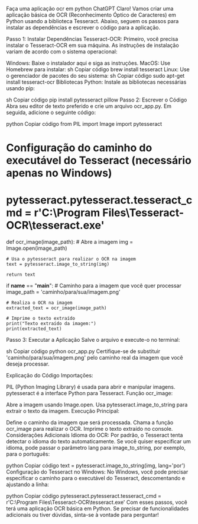 Faça uma aplicação ocr em python
ChatGPT
Claro! Vamos criar uma aplicação básica de OCR (Reconhecimento Óptico de Caracteres) em Python usando a biblioteca Tesseract. Abaixo, seguem os passos para instalar as dependências e escrever o código para a aplicação.

Passo 1: Instalar Dependências
Tesseract-OCR: Primeiro, você precisa instalar o Tesseract-OCR em sua máquina. As instruções de instalação variam de acordo com o sistema operacional:

Windows: Baixe o instalador aqui e siga as instruções.
MacOS: Use Homebrew para instalar:
sh
Copiar código
brew install tesseract
Linux: Use o gerenciador de pacotes do seu sistema:
sh
Copiar código
sudo apt-get install tesseract-ocr
Bibliotecas Python: Instale as bibliotecas necessárias usando pip:

sh
Copiar código
pip install pytesseract pillow
Passo 2: Escrever o Código
Abra seu editor de texto preferido e crie um arquivo ocr_app.py. Em seguida, adicione o seguinte código:

python
Copiar código
from PIL import Image
import pytesseract

# Configuração do caminho do executável do Tesseract (necessário apenas no Windows)
# pytesseract.pytesseract.tesseract_cmd = r'C:\Program Files\Tesseract-OCR\tesseract.exe'

def ocr_image(image_path):
    # Abre a imagem
    img = Image.open(image_path)

    # Usa o pytesseract para realizar o OCR na imagem
    text = pytesseract.image_to_string(img)

    return text

if __name__ == "__main__":
    # Caminho para a imagem que você quer processar
    image_path = 'caminho/para/sua/imagem.png'
    
    # Realiza o OCR na imagem
    extracted_text = ocr_image(image_path)
    
    # Imprime o texto extraído
    print("Texto extraído da imagem:")
    print(extracted_text)
Passo 3: Executar a Aplicação
Salve o arquivo e execute-o no terminal:

sh
Copiar código
python ocr_app.py
Certifique-se de substituir 'caminho/para/sua/imagem.png' pelo caminho real da imagem que você deseja processar.

Explicação do Código
Importações:

PIL (Python Imaging Library) é usada para abrir e manipular imagens.
pytesseract é a interface Python para Tesseract.
Função ocr_image:

Abre a imagem usando Image.open.
Usa pytesseract.image_to_string para extrair o texto da imagem.
Execução Principal:

Define o caminho da imagem que será processada.
Chama a função ocr_image para realizar o OCR.
Imprime o texto extraído no console.
Considerações Adicionais
Idioma do OCR: Por padrão, o Tesseract tenta detectar o idioma do texto automaticamente. Se você quiser especificar um idioma, pode passar o parâmetro lang para image_to_string, por exemplo, para o português:

python
Copiar código
text = pytesseract.image_to_string(img, lang='por')
Configuração do Tesseract no Windows: No Windows, você pode precisar especificar o caminho para o executável do Tesseract, descomentando e ajustando a linha:

python
Copiar código
pytesseract.pytesseract.tesseract_cmd = r'C:\Program Files\Tesseract-OCR\tesseract.exe'
Com esses passos, você terá uma aplicação OCR básica em Python. Se precisar de funcionalidades adicionais ou tiver dúvidas, sinta-se à vontade para perguntar!
